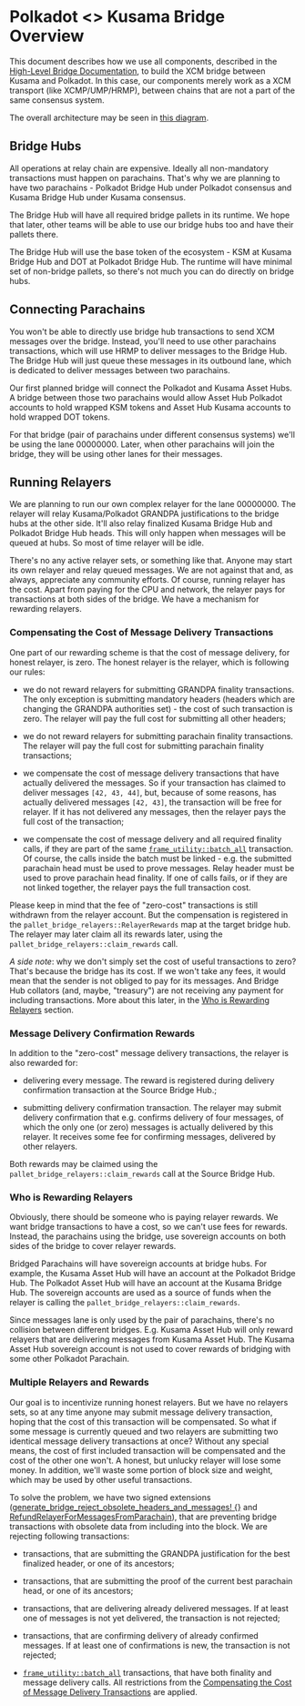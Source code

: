 # Polkadot <> Kusama Bridge Overview

This document describes how we use all components, described in the [High-Level Bridge
Documentation](./high-level-overview.md), to build the XCM bridge between Kusama and Polkadot. In this case, our
components merely work as a XCM transport (like XCMP/UMP/HRMP), between chains that are not a part of the same consensus
system.

The overall architecture may be seen in [this diagram](./polkadot-kusama-bridge.html).

## Bridge Hubs

All operations at relay chain are expensive. Ideally all non-mandatory transactions must happen on parachains. That's
why we are planning to have two parachains - Polkadot Bridge Hub under Polkadot consensus and Kusama Bridge Hub under
Kusama consensus.

The Bridge Hub will have all required bridge pallets in its runtime. We hope that later, other teams will be able to use
our bridge hubs too and have their pallets there.

The Bridge Hub will use the base token of the ecosystem - KSM at Kusama Bridge Hub and DOT at Polkadot Bridge Hub. The
runtime will have minimal set of non-bridge pallets, so there's not much you can do directly on bridge hubs.

## Connecting Parachains

You won't be able to directly use bridge hub transactions to send XCM messages over the bridge. Instead, you'll need to
use other parachains transactions, which will use HRMP to deliver messages to the Bridge Hub. The Bridge Hub will just
queue these messages in its outbound lane, which is dedicated to deliver messages between two parachains.

Our first planned bridge will connect the Polkadot and Kusama Asset Hubs. A bridge between those two
parachains would allow Asset Hub Polkadot accounts to hold wrapped KSM tokens and Asset Hub Kusama
accounts to hold wrapped DOT tokens.

For that bridge (pair of parachains under different consensus systems) we'll be using the lane 00000000. Later, when
other parachains will join the bridge, they will be using other lanes for their messages.

## Running Relayers

We are planning to run our own complex relayer for the lane 00000000. The relayer will relay Kusama/Polkadot GRANDPA
justifications to the bridge hubs at the other side. It'll also relay finalized Kusama Bridge Hub and Polkadot Bridge
Hub heads. This will only happen when messages will be queued at hubs. So most of time relayer will be idle.

There's no any active relayer sets, or something like that. Anyone may start its own relayer and relay queued messages.
We are not against that and, as always, appreciate any community efforts. Of course, running relayer has the cost. Apart
from paying for the CPU and network, the relayer pays for transactions at both sides of the bridge. We have a mechanism
for rewarding relayers.

### Compensating the Cost of Message Delivery Transactions

One part of our rewarding scheme is that the cost of message delivery, for honest relayer, is zero. The honest relayer
is the relayer, which is following our rules:

- we do not reward relayers for submitting GRANDPA finality transactions. The only exception is submitting mandatory
  headers (headers which are changing the GRANDPA authorities set) - the cost of such transaction is zero. The relayer
  will pay the full cost for submitting all other headers;

- we do not reward relayers for submitting parachain finality transactions. The relayer will pay the full cost for
  submitting parachain finality transactions;

- we compensate the cost of message delivery transactions that have actually delivered the messages. So if your
  transaction has claimed to deliver messages `[42, 43, 44]`, but, because of some reasons, has actually delivered
  messages `[42, 43]`, the transaction will be free for relayer. If it has not delivered any messages, then the relayer
  pays the full cost of the transaction;

- we compensate the cost of message delivery and all required finality calls, if they are part of the same
  [`frame_utility::batch_all`](https://github.com/paritytech/substrate/blob/891d6a5c870ab88521183facafc811a203bb6541/frame/utility/src/lib.rs#L326)
  transaction. Of course, the calls inside the batch must be linked - e.g. the submitted parachain head must be used to
  prove messages. Relay header must be used to prove parachain head finality. If one of calls fails, or if they are not
  linked together, the relayer pays the full transaction cost.

Please keep in mind that the fee of "zero-cost" transactions is still withdrawn from the relayer account. But the
compensation is registered in the `pallet_bridge_relayers::RelayerRewards` map at the target bridge hub. The relayer may
later claim all its rewards later, using the `pallet_bridge_relayers::claim_rewards` call.

*A side note*: why we don't simply set the cost of useful transactions to zero? That's because the bridge has its cost.
If we won't take any fees, it would mean that the sender is not obliged to pay for its messages. And Bridge Hub
collators (and, maybe, "treasury") are not receiving any payment for including transactions. More about this later, in
the [Who is Rewarding Relayers](#who-is-rewarding-relayers) section.

### Message Delivery Confirmation Rewards

In addition to the "zero-cost" message delivery transactions, the relayer is also rewarded for:

- delivering every message. The reward is registered during delivery confirmation transaction at the Source Bridge Hub.;

- submitting delivery confirmation transaction. The relayer may submit delivery confirmation that e.g. confirms delivery
  of four messages, of which the only one (or zero) messages is actually delivered by this relayer. It receives some fee
  for confirming messages, delivered by other relayers.

Both rewards may be claimed using the `pallet_bridge_relayers::claim_rewards` call at the Source Bridge Hub.

### Who is Rewarding Relayers

Obviously, there should be someone who is paying relayer rewards. We want bridge transactions to have a cost, so we
can't use fees for rewards. Instead, the parachains using the bridge, use sovereign accounts on both sides of the bridge
to cover relayer rewards.

Bridged Parachains will have sovereign accounts at bridge hubs. For example, the Kusama Asset Hub will
have an account at the Polkadot Bridge Hub. The Polkadot Asset Hub will have an account at the Kusama
Bridge Hub. The sovereign accounts are used as a source of funds when the relayer is calling the
`pallet_bridge_relayers::claim_rewards`.

Since messages lane is only used by the pair of parachains, there's no collision between different bridges. E.g.
Kusama Asset Hub will only reward relayers that are delivering messages from Kusama Asset Hub. The Kusama Asset Hub sovereign account
is not used to cover rewards of bridging with some other Polkadot Parachain.

### Multiple Relayers and Rewards

Our goal is to incentivize running honest relayers. But we have no relayers sets, so at any time anyone may submit
message delivery transaction, hoping that the cost of this transaction will be compensated. So what if some message is
currently queued and two relayers are submitting two identical message delivery transactions at once? Without any
special means, the cost of first included transaction will be compensated and the cost of the other one won't. A honest,
but unlucky relayer will lose some money. In addition, we'll waste some portion of block size and weight, which may be
used by other useful transactions.

To solve the problem, we have two signed extensions ([generate_bridge_reject_obsolete_headers_and_messages!
{}](../bin/runtime-common/src/lib.rs) and
[RefundRelayerForMessagesFromParachain](../bin/runtime-common/src/refund_relayer_extension.rs)), that are preventing
bridge transactions with obsolete data from including into the block. We are rejecting following transactions:

- transactions, that are submitting the GRANDPA justification for the best finalized header, or one of its ancestors;

- transactions, that are submitting the proof of the current best parachain head, or one of its ancestors;

- transactions, that are delivering already delivered messages. If at least one of messages is not yet delivered, the
  transaction is not rejected;

- transactions, that are confirming delivery of already confirmed messages. If at least one of confirmations is new, the
  transaction is not rejected;

- [`frame_utility::batch_all`](https://github.com/paritytech/substrate/blob/891d6a5c870ab88521183facafc811a203bb6541/frame/utility/src/lib.rs#L326)
  transactions, that have both finality and message delivery calls. All restrictions from the [Compensating the Cost of
  Message Delivery Transactions](#compensating-the-cost-of-message-delivery-transactions) are applied.
